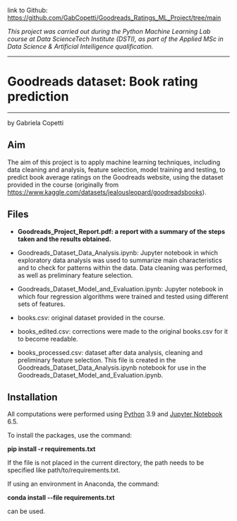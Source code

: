 link to Github: https://github.com/GabCopetti/Goodreads_Ratings_ML_Project/tree/main

*This project was carried out during the Python Machine Learning Lab course at Data ScienceTech Institute (DSTI), as part of the Applied MSc in Data Science & Artificial Intelligence qualification.*
***
# Goodreads dataset: Book rating prediction
***

by Gabriela Copetti


## **Aim**

The aim of this project is to apply machine learning techniques, including data cleaning and analysis, feature selection, model training and testing, to predict book average ratings on the Goodreads website, using the dataset provided in the course (originally from https://www.kaggle.com/datasets/jealousleopard/goodreadsbooks).

## **Files**

- **Goodreads_Project_Report.pdf: a report with a summary of the steps taken and the results obtained.**

- Goodreads_Dataset_Data_Analysis.ipynb: Jupyter notebook in which exploratory data analysis was used to summarize main characteristics and to check for patterns within the data. Data cleaning was performed, as well as preliminary feature selection. 

- Goodreads_Dataset_Model_and_Evaluation.ipynb: Jupyter notebook in which four regression algorithms were trained and tested using different sets of features.

- books.csv: original dataset provided in the course.

- books_edited.csv: corrections were made to the original books.csv for it to become readable.

- books_processed.csv: dataset after data analysis, cleaning and preliminary feature selection. This file is created in the Goodreads_Dataset_Data_Analysis.ipynb notebook for use in the Goodreads_Dataset_Model_and_Evaluation.ipynb.


## **Installation**

All computations were performed using <a href="https://www.python.org/downloads/" target="_blank">Python</a> 3.9 and <a href="https://jupyter.org/install" target="_blank">Jupyter Notebook</a> 6.5.

To install the packages, use the command:

**pip install -r requirements.txt**

If the file is not placed in the current directory, the path needs to be specified like path/to/requirements.txt.

If using an environment in Anaconda, the command:

**conda install --file requirements.txt**

can be used.
 
